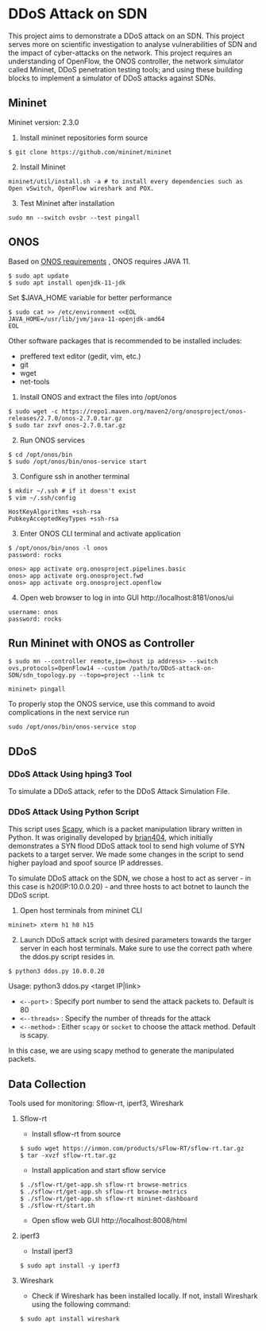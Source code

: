 # DDoS Attack on SDN
This project aims to demonstrate a DDoS attack on an SDN. This project serves more on scientific investigation to analyse vulnerabilities of SDN and the impact of cyber-attacks on the network.
This project requires an understanding of OpenFlow, the ONOS controller, the network simulator called Mininet, DDoS penetration testing tools; and using these building blocks to implement a simulator of DDoS attacks against SDNs. 

## Mininet
Mininet version: 2.3.0

1. Install mininet repositories form source
```
$ git clone https://github.com/mininet/mininet
```
2. Install Mininet
```
mininet/util/install.sh -a # to install every dependencies such as Open vSwitch, OpenFlow wireshark and POX.
```
3. Test Mininet after installation
```
sudo mn --switch ovsbr --test pingall
```



## ONOS
Based on [ONOS requirements](https://wiki.onosproject.org/display/ONOS/Requirements) , ONOS requires JAVA 11.
```
$ sudo apt update
$ sudo apt install openjdk-11-jdk
```
Set $JAVA_HOME variable for better performance
```
$ sudo cat >> /etc/environment <<EOL
JAVA_HOME=/usr/lib/jvm/java-11-openjdk-amd64
EOL
```
Other software packages that is recommended to be installed includes:
- preffered text editor (gedit, vim, etc.)
- git
- wget
- net-tools

1. Install ONOS and extract the files into /opt/onos
```
$ sudo wget -c https://repo1.maven.org/maven2/org/onosproject/onos-releases/2.7.0/onos-2.7.0.tar.gz
$ sudo tar zxvf onos-2.7.0.tar.gz
```
2. Run ONOS services
```
$ cd /opt/onos/bin
$ sudo /opt/onos/bin/onos-service start
```
3. Configure ssh in another terminal
```
$ mkdir ~/.ssh # if it doesn't exist
$ vim ~/.ssh/config
```
```
HostKeyAlgorithms +ssh-rsa
PubkeyAcceptedKeyTypes +ssh-rsa
```
3. Enter ONOS CLI terminal and activate application
```
$ /opt/onos/bin/onos -l onos
password: rocks

onos> app activate org.onosproject.pipelines.basic
onos> app activate org.onosproject.fwd
onos> app activate org.onosproject.openflow
```

4. Open web browser to log in into GUI
http://localhost:8181/onos/ui
```
username: onos 
password: rocks
```

## Run Mininet with ONOS as Controller
```
$ sudo mn --controller remote,ip=<host ip address> --switch ovs,protocols=OpenFlow14 --custom /path/to/DDoS-attack-on-SDN/sdn_topology.py --topo=project --link tc

mininet> pingall 
```

To properly stop the ONOS service, use this command to avoid complications in the next service run
```
sudo /opt/onos/bin/onos-service stop
```

## DDoS
### DDoS Attack Using hping3 Tool
To simulate a DDoS attack, refer to the DDoS Attack Simulation File.

### DDoS Attack Using Python Script
This script uses [Scapy](https://scapy.readthedocs.io/en/latest/introduction.html), which is a packet manipulation library written in Python. It was originally developed by [brian404](https://scapy.readthedocs.io/en/latest/introduction.html), which initially demonstrates a SYN flood DDoS attack tool to send high volume of SYN packets to a target server. We made some changes in the script to send higher payload and spoof source IP addresses.

To simulate DDoS attack on the SDN, we chose a host to act as server - in this case is h20(IP:10.0.0.20) - and three hosts to act botnet to launch the DDoS script.

1. Open host terminals from mininet CLI
```
mininet> xterm h1 h8 h15
```

2. Launch DDoS attack script with desired parameters towards the targer server in each host terminals. Make sure to use the correct path where the ddos.py script resides in.
```
$ python3 ddos.py 10.0.0.20
```
Usage: python3 ddos.py <target IP|link>
* ```<--port>``` : Specify port number to send the attack packets to. Default is 80
* ```<--threads>``` : Specify the number of threads for the attack
* ```<--method>``` : Either ```scapy``` or ```socket``` to choose the attack method. Default is scapy.

In this case, we are using scapy method to generate the manipulated packets.

## Data Collection
Tools used for monitoring: Sflow-rt, iperf3, Wireshark

1. Sflow-rt
   * Install sflow-rt from source
   ```
   $ sudo wget https://inmon.com/products/sFlow-RT/sflow-rt.tar.gz
   $ tar -xvzf sflow-rt.tar.gz
   ```
   * Install application and start sflow service
   ```
   $ ./sflow-rt/get-app.sh sflow-rt browse-metrics
   $ ./sflow-rt/get-app.sh sflow-rt browse-metrics
   $ ./sflow-rt/get-app.sh sflow-rt mininet-dashboard
   $ ./sflow-rt/start.sh
   ```
   * Open sflow web GUI http://localhost:8008/html
     
2. iperf3
   * Install iperf3
   ```
   $ sudo apt install -y iperf3
   ```
     
3. Wireshark
   * Check if Wireshark has been installed locally. If not, install Wireshark using the following command:
   ```
   $ sudo apt install wireshark
   ```
